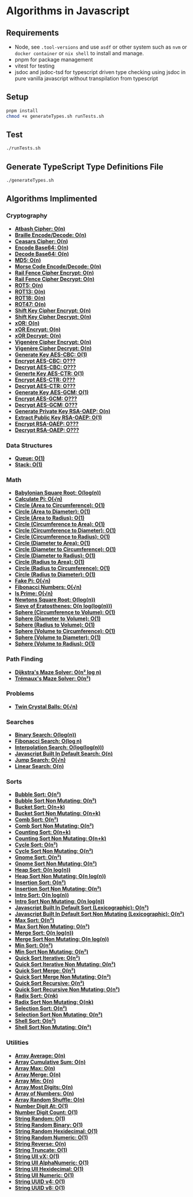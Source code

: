 # Algorithms in Javascript

## Requirements
* Node, see `.tool-versions` and use `asdf` or other system such as `nvm` or `docker container` or `nix shell` to install and manage.
* pnpm for package management
* vitest for testing
* jsdoc and jsdoc-tsd for typescript driven type checking using jsdoc in pure vanilla javascript without transpilation from typescript

## Setup
```zsh
pnpm install
chmod +x generateTypes.sh runTests.sh
```

## Test
```zsh
./runTests.sh
```

## Generate TypeScript Type Definitions File
```zsh
./generateTypes.sh
```

## Algorithms Implimented

### Cryptography

* **[Atbash Cipher: O(n)](algorithms/cryptography/atbashCipher.js)**
* **[Braille Encode/Decode: O(n)](algorithms/cryptography/braille.js)**
* **[Ceasars Cipher: O(n)](algorithms/cryptography/ceasarsCipher.js)**
* **[Encode Base64: O(n)](algorithms/cryptography/base64.js)**
* **[Decode Base64: O(n)](algorithms/cryptography/base64.js)**
* **[MD5: O(n)](algorithms/cryptography/md5.js)**
* **[Morse Code Encode/Decode: O(n)](algorithms/cryptography/morseCode.js)**
* **[Rail Fence Cipher Encrypt: O(n)](algorithms/cryptography/railFenceCipher.js)**
* **[Rail Fence Cipher Decrypt: O(n)](algorithms/cryptography/railFenceCipher.js)**
* **[ROT5: O(n)](algorithms/cryptography/rot5.js)**
* **[ROT13: O(n)](algorithms/cryptography/rot13.js)**
* **[ROT18: O(n)](algorithms/cryptography/rot18.js)**
* **[ROT47: O(n)](algorithms/cryptography/rot47.js)**
* **[Shift Key Cipher Encrypt: O(n)](algorithms/cryptography/shiftKeyCipher.js)**
* **[Shift Key Cipher Decrypt: O(n)](algorithms/cryptography/shiftKeyCipher.js)**
* **[xOR: O(n)](algorithms/cryptography/xOR.js)**
* **[xOR Encrypt: O(n)](algorithms/cryptography/xOR.js)**
* **[xOR Decrypt: O(n)](algorithms/cryptography/xOR.js)**
* **[Vigenère Cipher Encrypt: O(n)](algorithms/cryptography/vigenereCipher.js)**
* **[Vigenère Cipher Decrypt: O(n)](algorithms/cryptography/vigenereCipher.js)**
* **[Generate Key AES-CBC: O(1)](algorithms/cryptography/encryptionAES-CBC.js)**
* **[Encrypt AES-CBC: O???](algorithms/cryptography/encryptionAES-CBC.js)**
* **[Decrypt AES-CBC: O???](algorithms/cryptography/encryptionAES-CBC.js)**
* **[Generte Key AES-CTR: O(1)](algorithms/cryptography/encryptionAES-CTR.js)**
* **[Encrypt AES-CTR: O???](algorithms/cryptography/encryptionAES-CTR.js)**
* **[Decrypt AES-CTR: O???](algorithms/cryptography/encryptionAES-CTR.js)**
* **[Generate Key AES-GCM: O(1)](algorithms/cryptography/encryptionAES-GCM.js)**
* **[Encrypt AES-GCM: O???](algorithms/cryptography/encryptionAES-GCM.js)**
* **[Decrypt AES-GCM: O???](algorithms/cryptography/encryptionAES-GCM.js)**
* **[Generate Private Key RSA-OAEP: O(n)](algorithms/cryptography/encryptionRSA-OAEP.js)**
* **[Extract Public Key RSA-OAEP: O(1)](algorithms/cryptography/encryptionRSA-OAEP.js)**
* **[Encrypt RSA-OAEP: O???](algorithms/cryptography/encryptionRSA-OAEP.js)**
* **[Decrypt RSA-OAEP: O???](algorithms/cryptography/encryptionRSA-OAEP.js)**

### Data Structures

* **[Queue: O(1)](algorithms/datastructures/queue.js)**
* **[Stack: O(1)](algorithms/datastructures/stack.js)**

### Math

* **[Babylonian Square Root: O(log(n))](algorithms/math/babylonianSquareRoot.js)**
* **[Calculate Pi: O(√n)](algorithms/math/calculatePi.js)**
* **[Circle (Area to Circumference): O(1)](algorithms/math/circle.js)**
* **[Circle (Area to Diameter): O(1)](algorithms/math/circle.js)**
* **[Circle (Area to Radius): O(1)](algorithms/math/circle.js)**
* **[Circle (Circumference to Area): O(1)](algorithms/math/circle.js)**
* **[Circle (Circumference to Diameter): O(1)](algorithms/math/circle.js)**
* **[Circle (Circumference to Radius): O(1)](algorithms/math/circle.js)**
* **[Circle (Diameter to Area): O(1)](algorithms/math/circle.js)**
* **[Circle (Diameter to Circumference): O(1)](algorithms/math/circle.js)**
* **[Circle (Diameter to Radius): O(1)](algorithms/math/circle.js)**
* **[Circle (Radius to Area): O(1)](algorithms/math/circle.js)**
* **[Circle (Radius to Circumference): O(1)](algorithms/math/circle.js)**
* **[Circle (Radius to Diameter): O(1)](algorithms/math/circle.js)**
* **[Fake Pi: O(√n)](algorithms/math/fakePi.js)**
* **[Fibonacci Numbers: O(√n)](algorithms/math/fibonacciNumbers.js)**
* **[Is Prime: O(√n)](algorithms/math/isPrime.js)**
* **[Newtons Square Root: O(log(n))](algorithms/math/newtonsSquareRoot.js)**
* **[Sieve of Eratosthenes: O(n log(log(n)))](algorithms/math/sieveOfEratosthenes.js)**
* **[Sphere (Circumference to Volume): O(1)](algorithms/math/sphere.js)**
* **[Sphere (Diameter to Volume): O(1)](algorithms/math/sphere.js)**
* **[Sphere (Radius to Volume): O(1)](algorithms/math/sphere.js)**
* **[Sphere (Volume to Circumference): O(1)](algorithms/math/sphere.js)**
* **[Sphere (Volume to Diameter): O(1)](algorithms/math/sphere.js)**
* **[Sphere (Volume to Radius): O(1)](algorithms/math/sphere.js)**

### Path Finding

* **[Dijkstra's Maze Solver: O(n² log n)](algorithms/pathfinding/dijkstraMazeSolver.js)**
* **[Trémaux's Maze Solver: O(n²)](algorithms/pathfinding/tremauxsMazeSolver.js)**

### Problems

* **[Twin Crystal Balls: O(√n)](algorithms/problems/twinCrystalBalls.js)**

### Searches

* **[Binary Search: O(log(n))](algorithms/search/binarySearch.js)**
* **[Fibonacci Search: O(log n)](algorithms/search/fibonacciSearch.js)**
* **[Interpolation Search: O(log(log(n)))](algorithms/search/interpolationSearch.js)**
* **[Javascript Built In Default Search: O(n)](algorithms/search/javascriptSearch.js)**
* **[Jump Search: O(√n)](algorithms/search/jumpSearch.js)**
* **[Linear Search: O(n)](algorithms/search/linearSearch.js)**

### Sorts

* **[Bubble Sort: O(n²)](algorithms/sort/bubbleSort.js)**
* **[Bubble Sort Non Mutating: O(n²)](algorithms/sort/bubbleSort.js)**
* **[Bucket Sort: O(n+k)](algorithms/sort/bucketSort.js)**
* **[Bucket Sort Non Mutating: O(n+k)](algorithms/sort/bucketSort.js)**
* **[Comb Sort: O(n²)](algorithms/sort/combSort.js)**
* **[Comb Sort Non Mutating: O(n²)](algorithms/sort/combSort.js)**
* **[Counting Sort: O(n+k)](algorithms/sort/countingSort.js)**
* **[Counting Sort Non Mutating: O(n+k)](algorithms/sort/countingSort.js)**
* **[Cycle Sort: O(n²)](algorithms/sort/cycleSort.js)**
* **[Cycle Sort Non Mutating: O(n²)](algorithms/sort/cycleSort.js)**
* **[Gnome Sort: O(n²)](algorithms/sort/gnomeSort.js)**
* **[Gnome Sort Non Mutating: O(n²)](algorithms/sort/gnomeSort.js)**
* **[Heap Sort: O(n log(n))](algorithms/sort/heapSort.js)**
* **[Heap Sort Non Mutating: O(n log(n))](algorithms/sort/heapSort.js)**
* **[Insertion Sort: O(n²)](algorithms/sort/insertionSort.js)**
* **[Insertion Sort Non Mutating: O(n²)](algorithms/sort/insertionSort.js)**
* **[Intro Sort: O(n log(n))](algorithms/sort/introSort.js)**
* **[Intro Sort Non Mutating: O(n log(n))](algorithms/sort/introSort.js)**
* **[Javascript Built In Default Sort (Lexicographic): O(n²)](algorithms/sort/javascriptSort.js)**
* **[Javascript Built In Default Sort Non Mutating (Lexicographic): O(n²)](algorithms/sort/javascriptSort.js)**
* **[Max Sort: O(n²)](algorithms/sort/maxSort.js)**
* **[Max Sort Non Mutating: O(n²)](algorithms/sort/maxSort.js)**
* **[Merge Sort: O(n log(n))](algorithms/sort/mergeSort.js)**
* **[Merge Sort Non Mutating: O(n log(n))](algorithms/sort/mergeSort.js)**
* **[Min Sort: O(n²)](algorithms/sort/minSort.js)**
* **[Min Sort Non Mutating: O(n²)](algorithms/sort/minSort.js)**
* **[Quick Sort Iterative: O(n²)](algorithms/sort/quickSortIterative.js)**
* **[Quick Sort Iterative Non Mutating: O(n²)](algorithms/sort/quickSortIterative.js)**
* **[Quick Sort Merge: O(n²)](algorithms/sort/quickSortMerge.js)**
* **[Quick Sort Merge Non Mutating: O(n²)](algorithms/sort/quickSortMerge.js)**
* **[Quick Sort Recursive: O(n²)](algorithms/sort/quickSortRecursive.js)**
* **[Quick Sort Recursive Non Mutating: O(n²)](algorithms/sort/quickSortRecursive.js)**
* **[Radix Sort: O(nk)](algorithms/sort/radixSort.js)**
* **[Radix Sort Non Mutating: O(nk)](algorithms/sort/radixSort.js)**
* **[Selection Sort: O(n²)](algorithms/sort/selectionSort.js)**
* **[Selection Sort Non Mutating: O(n²)](algorithms/sort/selectionSort.js)**
* **[Shell Sort: O(n²)](algorithms/sort/shellSort.js)**
* **[Shell Sort Non Mutating: O(n²)](algorithms/sort/shellSort.js)**

### Utilities

* **[Array Average: O(n)](algorithms/util/arrayAverage.js)**
* **[Array Cumulative Sum: O(n)](algorithms/util/arrayCumulativeSum.js)**
* **[Array Max: O(n)](algorithms/util/arrayMax.js)**
* **[Array Merge: O(n)](algorithms/util/arrayMerge.js)**
* **[Array Min: O(n)](algorithms/util/arrayMin.js)**
* **[Array Most Digits: O(n)](algorithms/util/arrayMostDigits.js)**
* **[Array of Numbers: O(n)](algorithms/util/arrayOfNumbers.js)**
* **[Array Random Shuffle: O(n)](algorithms/util/arrayRandomShuffle.js)**
* **[Number Digit At: O(1)](algorithms/util/numberDigitAt.js)**
* **[Number Digit Count: O(1)](algorithms/util/numberDigitCount.js)**
* **[String Random: O(1)](algorithms/util/stringRandom.js)**
* **[String Random Binary: O(1)](algorithms/util/stringRandom.js)**
* **[String Random Hexidecimal: O(1)](algorithms/util/stringRandom.js)**
* **[String Random Numeric: O(1)](algorithms/util/stringRandom.js)**
* **[String Reverse: O(n)](algorithms/util/stringReverse.js)**
* **[String Truncate: O(1)](algorithms/util/stringTruncate.js)**
* **[String UII vX: O(1)](algorithms/util/stringUIIvX.js)**
* **[String UII AlphaNumeric: O(1)](algorithms/util/stringUIIvX.js)**
* **[String UII Hexidecimal: O(1)](algorithms/util/stringUIIvX.js)**
* **[String UII Numeric: O(1)](algorithms/util/stringUIIvX.js)**
* **[String UUID v4: O(1)](algorithms/util/stringUUIDv4.js)**
* **[String UUID v8: O(1)](algorithms/util/stringUUIDv8.js)**
